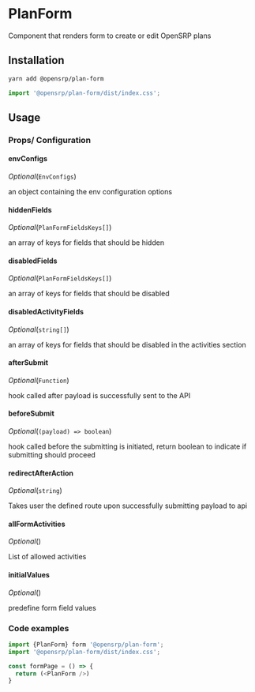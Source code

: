 # PlanForm

Component that renders form to create or edit OpenSRP plans

## Installation

```sh
yarn add @opensrp/plan-form
```

```typescript
import '@opensrp/plan-form/dist/index.css';
```

## Usage

### Props/ Configuration

#### envConfigs

_Optional_(`EnvConfigs`)

an object containing the env configuration options

#### hiddenFields

_Optional_(`PlanFormFieldsKeys[]`)

an array of keys for fields that should be hidden

#### disabledFields

_Optional_(`PlanFormFieldsKeys[]`)

an array of keys for fields that should be disabled

#### disabledActivityFields

_Optional_(`string[]`)

an array of keys for fields that should be disabled in the activities section

#### afterSubmit

_Optional_(`Function`)

hook called after payload is successfully sent to the API

#### beforeSubmit

_Optional_(`(payload) => boolean`)

hook called before the submitting is initiated, return boolean to indicate if submitting should proceed

#### redirectAfterAction

_Optional_(`string`)

Takes user the defined route upon successfully submitting payload to api

#### allFormActivities

_Optional_()

List of allowed activities

#### initialValues

_Optional_()

predefine form field values

### Code examples

```typescript
import {PlanForm} form '@opensrp/plan-form';
import '@opensrp/plan-form/dist/index.css';

const formPage = () => {
  return (<PlanForm />)
}
```
